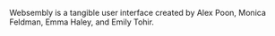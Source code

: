 Websembly is a tangible user interface created by Alex Poon, Monica Feldman, Emma Haley, and Emily Tohir.
